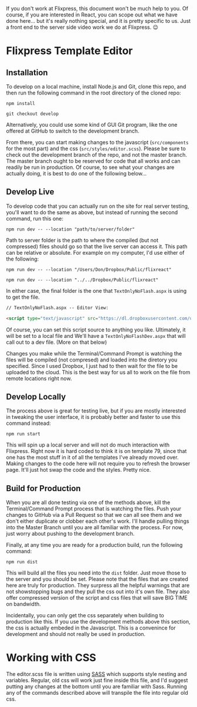If you don't work at Flixpress, this document won't be much help to you. Of course, if you are interested in React, you can scope out what we have done here... but it's really nothing special, and it is pretty specific to us. Just a front end to the server side video work we do at Flixpress. :wink:

# Flixpress Template Editor

## Installation

To develop on a local machine, install Node.js and Git, clone this repo, and then run the following command in the root directory of the cloned repo:

```
npm install
```

```
git checkout develop
```

Alternatively, you could use some kind of GUI Git program, like the one offered at GitHub to switch to the development branch.

From there, you can start making changes to the javascript (`src/components` for the most part) and the css (`src/styles/editor.scss`). Please be sure to check out the development branch of the repo, and not the master branch. The master branch ought to be reserved for code that all works and can readily be run in production. Of course, to see what your changes are actually doing, it is best to do one of the following below...

## Develop Live

To develop code that you can actually run on the site for real server testing, you'll want to do the same as above, but instead of running the second command, run this one:

```
npm run dev -- --location "path/to/server/folder"
```

Path to server folder is the path to where the compiled (but not compressed) files should go so that the live server can access it. This path can be relative or absolute. For example on my computer, I'd use either of the following:

```
npm run dev -- --location "/Users/Don/Dropbox/Public/flixreact"
```

```
npm run dev -- --location "../../Dropbox/Public/flixreact"
```

In either case, the final folder is the one that `TextOnlyNoFlash.aspx` is using to get the file.

```html
// TextOnlyNoFlash.aspx -- Editor View:

<script type="text/javascript" src="https://dl.dropboxusercontent.com/u/20859562/flixreact/templateEditor.js"></script>
```

Of course, you can set this script source to anything you like. Ultimately, it will be set to a local file and We'll have a `TextOnlyNoFlashDev.aspx` that will call out to a dev file. (More on that below)

Changes you make while the Terminal/Command Prompt is watching the files will be compiled (not compresed) and loaded into the diretory you specified. Since I used Dropbox, I just had to then wait for the file to be uploaded to the cloud. This is the best way for us all to work on the file from remote locations right now.

## Develop Locally

The process above is great for testing live, but if you are mostly interested in tweaking the user interface, it is probably better and faster to use this command instead:

```
npm run start
```

This will spin up a local server and will not do much interaction with Flixpress. Right now it is hard coded to think it is on template 79, since that one has the most stuff in it of all the templates I've already moved over. Making changes to the code here will not require you to refresh the browser page. It'll just hot swap the code and the styles. Pretty nice.

## Build for Production

When you are all done testing via one of the methods above, kill the Terminal/Command Prompt process that is watching the files. Push your changes to GitHub via a Pull Request so that we can all see them and we don't either duplicate or clobber each other's work. I'll handle pulling things into the Master Branch until you are all familiar with the process. For now, just worry about pushing to the development branch.

Finally, at any time you are ready for a production build, run the following command:

```
npm run dist
```

This will build all the files you need into the `dist` folder. Just move those to the server and you should be set. Please note that the files that are created here are truly for production. They surpress all the helpful warnings that are not showstopping bugs and they pull the css out into it's own file. They also offer compressed version of the script and css files that will save BIG TIME on bandwidth.

Incidentally, you can only get the css separately when building to production like this. If you use the development methods above this section, the css is actually embeded in the Javascript. This is a convenince for development and should not really be used in production.

# Working with CSS

The editor.scss file is written using [SASS](sass-lang.org) which supports style nesting and variables. Regular, old css will work just fine inside this file, and I'd suggest putting any changes at the bottom until you are familiar with Sass. Running any of the commands described above will transpile the file into regular old css.